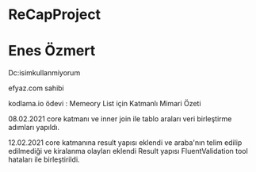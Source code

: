 # ReCapProject

# Enes Özmert

Dc:isimkullanmiyorum

efyaz.com sahibi

kodlama.io ödevi :  Memeory List için Katmanlı Mimari Özeti

08.02.2021 core katmanı ve inner join ile tablo araları veri birleştirme adımları yapıldı.

12.02.2021 core katmanına result yapısı eklendi ve araba'nın telim edilip edilmediği ve kiralanma olayları eklendi 
Result yapısı FluentValidation tool hataları ile birleştirildi.


